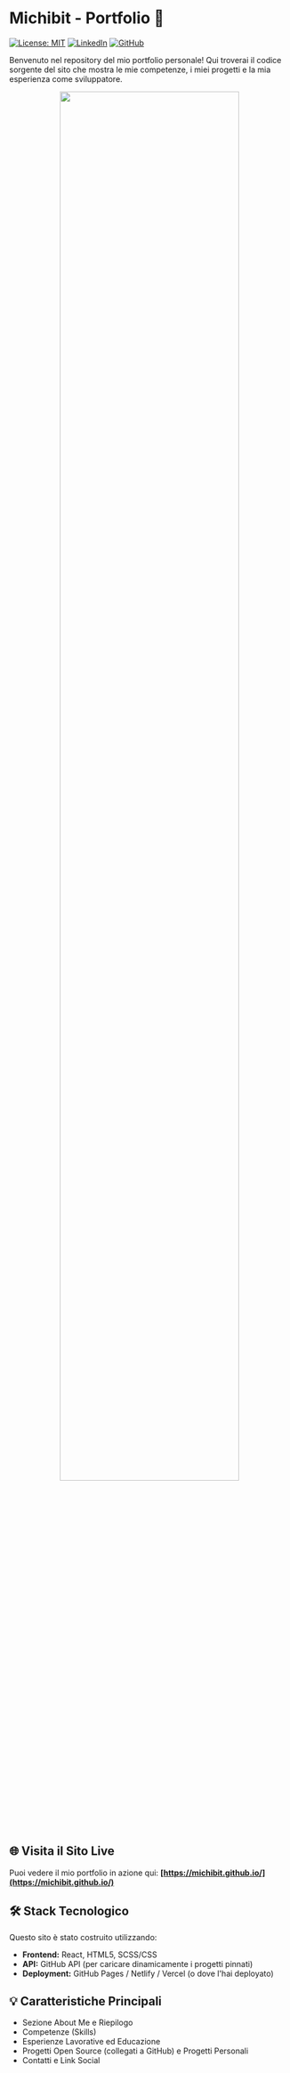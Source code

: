 # Michibit - Portfolio 🚀

[![License: MIT](https://img.shields.io/badge/License-MIT-blue.svg)](https://opensource.org/licenses/MIT) [![LinkedIn](https://img.shields.io/badge/LinkedIn-Michele-blue?style=flat&logo=linkedin&logoColor=white)](https://www.linkedin.com/in/michele-menzione-534580268/) [![GitHub](https://img.shields.io/badge/GitHub-lightgrey?style=flat&logo=github&logoColor=white)](https://github.com/Michibit) 

Benvenuto nel repository del mio portfolio personale! Qui troverai il codice sorgente del sito che mostra le mie competenze, i miei progetti e la mia esperienza come sviluppatore.

<p align="center">
  <kbd>
    <img src="https://images.emojiterra.com/google/android-10/512px/1f44b.png" width="80%">
  </kbd>
</p>

## 🌐 Visita il Sito Live

Puoi vedere il mio portfolio in azione qui:
**[https://michibit.github.io/](https://michibit.github.io/)**

## 🛠️ Stack Tecnologico

Questo sito è stato costruito utilizzando:

* **Frontend:** React, HTML5, SCSS/CSS
* **API:** GitHub API (per caricare dinamicamente i progetti pinnati)
* **Deployment:** GitHub Pages / Netlify / Vercel (o dove l'hai deployato)

## 💡 Caratteristiche Principali

* Sezione About Me e Riepilogo
* Competenze (Skills)
* Esperienze Lavorative ed Educazione
* Progetti Open Source (collegati a GitHub) e Progetti Personali
* Contatti e Link Social
